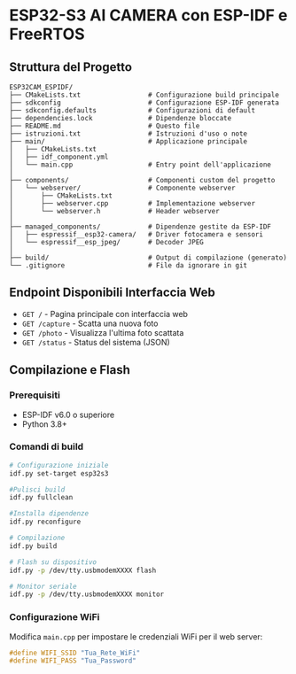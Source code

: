 # ESP32-S3 AI CAMERA con ESP-IDF e FreeRTOS


## Struttura del Progetto

```
ESP32CAM_ESPIDF/
├── CMakeLists.txt                 # Configurazione build principale
├── sdkconfig                      # Configurazione ESP-IDF generata
├── sdkconfig.defaults             # Configurazioni di default
├── dependencies.lock              # Dipendenze bloccate
├── README.md                      # Questo file
├── istruzioni.txt                 # Istruzioni d'uso o note
├── main/                          # Applicazione principale
│   ├── CMakeLists.txt
│   ├── idf_component.yml
│   └── main.cpp                   # Entry point dell'applicazione
│
├── components/                    # Componenti custom del progetto
│   └── webserver/                 # Componente webserver
│       ├── CMakeLists.txt
│       ├── webserver.cpp          # Implementazione webserver
│       └── webserver.h            # Header webserver
│
├── managed_components/            # Dipendenze gestite da ESP-IDF
│   ├── espressif__esp32-camera/   # Driver fotocamera e sensori
│   └── espressif__esp_jpeg/       # Decoder JPEG
│
├── build/                         # Output di compilazione (generato)
└── .gitignore                     # File da ignorare in git
```


## Endpoint Disponibili Interfaccia Web
- `GET /` - Pagina principale con interfaccia web
- `GET /capture` - Scatta una nuova foto
- `GET /photo` - Visualizza l'ultima foto scattata
- `GET /status` - Status del sistema (JSON)


##  Compilazione e Flash

### Prerequisiti
- ESP-IDF v6.0 o superiore
- Python 3.8+

### Comandi di build
```bash
# Configurazione iniziale
idf.py set-target esp32s3

#Pulisci build
idf.py fullclean

#Installa dipendenze
idf.py reconfigure

# Compilazione
idf.py build

# Flash su dispositivo
idf.py -p /dev/tty.usbmodemXXXX flash

# Monitor seriale
idf.py -p /dev/tty.usbmodemXXXX monitor
```

### Configurazione WiFi
Modifica `main.cpp` per impostare le credenziali WiFi per il web server:
```cpp
#define WIFI_SSID "Tua_Rete_WiFi"
#define WIFI_PASS "Tua_Password"
```